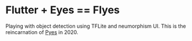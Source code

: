 # Flutter + Eyes == Flyes

Playing with object detection using TFLite and neumorphism UI. This is the reincarnation of [Pyes](https://github.com/urmilshroff/pyes) in 2020.

